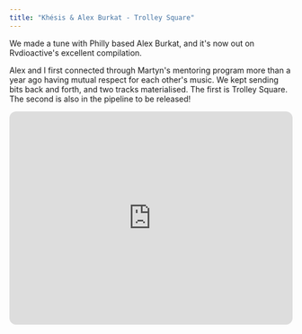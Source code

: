 ```yaml
---
title: "Khésis & Alex Burkat - Trolley Square"
---
```


We made a tune with Philly based Alex Burkat, and it's now out on Rvdioactive's excellent compilation.

Alex and I first connected through Martyn's mentoring program more than a year ago having mutual respect for each other's music. We kept sending bits back and forth, and two tracks materialised. The first is Trolley Square. The second is also in the pipeline to be released!

<iframe style="border-radius:12px" src="https://open.spotify.com/embed/track/64SgWS0Yd1P6tRNHLQT3Qn?utm_source=generator" width="100%" height="380" frameBorder="0" allowfullscreen="" allow="autoplay; clipboard-write; encrypted-media; fullscreen; picture-in-picture"></iframe>
